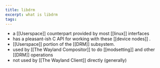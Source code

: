```yaml
---
title: libdrm
excerpt: what is libdrm
tags:
---
```

 - a [[Userspace]] counterpart provided by most [[linux]] interfaces
- has a pleasant-ish C API for working with these [[device nodes]] .
- [[Userspace]] portion of the [[DRM]] subsystem.
- used by [[The Wayland Compositor]] to do [[modsetting]] and other [[DRM]] operations
- not used by [[The Wayland Client]] directly (generally)